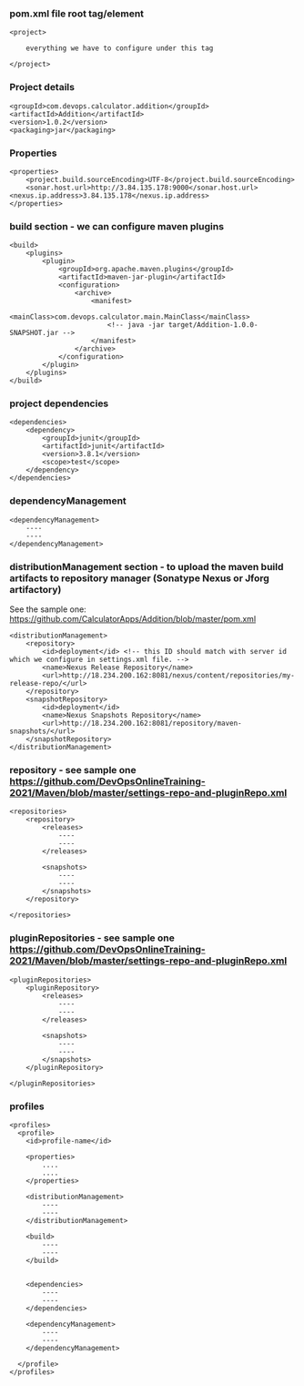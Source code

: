 ### pom.xml file root tag/element

    <project>

        everything we have to configure under this tag

    </project>


### Project details

	<groupId>com.devops.calculator.addition</groupId>
	<artifactId>Addition</artifactId>
	<version>1.0.2</version>
	<packaging>jar</packaging>



### Properties

	<properties>
		<project.build.sourceEncoding>UTF-8</project.build.sourceEncoding>
		<sonar.host.url>http://3.84.135.178:9000</sonar.host.url>
    <nexus.ip.address>3.84.135.178</nexus.ip.address>
	</properties>


### build section - we can configure maven plugins

	<build>
		<plugins>
			<plugin>
				<groupId>org.apache.maven.plugins</groupId>
				<artifactId>maven-jar-plugin</artifactId>
				<configuration>
					<archive>
						<manifest>
							<mainClass>com.devops.calculator.main.MainClass</mainClass>
							<!-- java -jar target/Addition-1.0.0-SNAPSHOT.jar -->
						</manifest>
					</archive>
				</configuration>
			</plugin>
		</plugins>
	</build>
  
### project dependencies

	<dependencies>
		<dependency>
			<groupId>junit</groupId>
			<artifactId>junit</artifactId>
			<version>3.8.1</version>
			<scope>test</scope>
		</dependency>
	</dependencies>
  

### dependencyManagement

    <dependencyManagement>
        ----
        ----
    </dependencyManagement>
  
  
### distributionManagement section - to upload the maven build artifacts to repository manager (Sonatype Nexus or Jforg artifactory)

See the sample one: https://github.com/CalculatorApps/Addition/blob/master/pom.xml

	<distributionManagement>
		<repository>
			<id>deployment</id> <!-- this ID should match with server id which we configure in settings.xml file. -->
			<name>Nexus Release Repository</name>
			<url>http://18.234.200.162:8081/nexus/content/repositories/my-release-repo/</url>
		</repository>
		<snapshotRepository>
			<id>deployment</id>
			<name>Nexus Snapshots Repository</name>
			<url>http://18.234.200.162:8081/repository/maven-snapshots/</url>
		</snapshotRepository>
	</distributionManagement>
  

### repository - see sample one https://github.com/DevOpsOnlineTraining-2021/Maven/blob/master/settings-repo-and-pluginRepo.xml

    <repositories>
        <repository>
            <releases>
                ----
                ----
            </releases>
            
            <snapshots>
                ----
                ----           
            </snapshots>
        </repository>
        
    </repositories>


### pluginRepositories - see sample one https://github.com/DevOpsOnlineTraining-2021/Maven/blob/master/settings-repo-and-pluginRepo.xml

    <pluginRepositories>
        <pluginRepository>
            <releases>
                ----
                ----
            </releases>
            
            <snapshots>
                ----
                ----           
            </snapshots>
        </pluginRepository>
        
    </pluginRepositories>
    
    
### profiles

  	<profiles>
      <profile>
        <id>profile-name</id>
        
        <properties>
            ....
            ....
        </properties>
        
        <distributionManagement>
            ----
            ----
        </distributionManagement>
        
        <build>
            ----
            ----
        </build>
        
        
        <dependencies>
            ----
            ----
        </dependencies>
        
        <dependencyManagement>
            ----
            ----
        </dependencyManagement>
        
      </profile>
    </profiles>
     
